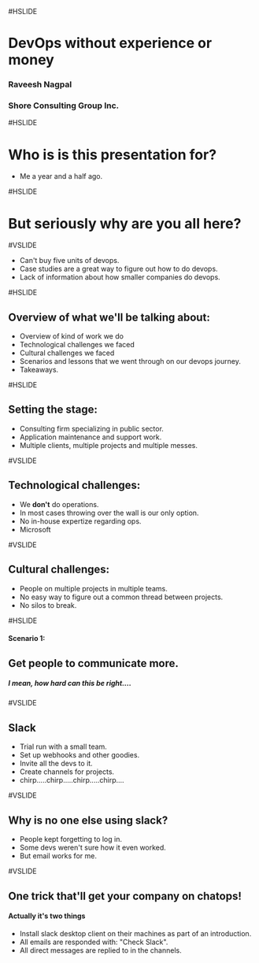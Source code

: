 #HSLIDE

# DevOps without experience or money
### Raveesh Nagpal
### Shore Consulting Group Inc.


#HSLIDE

# Who is is this presentation for?

- Me a year and a half ago. <!-- .element: class="fragment" -->


#HSLIDE

# But seriously why are you all here?


#VSLIDE

- Can't buy five units of devops. <!-- .element: class="fragment" -->
- Case studies are a great way to figure out how to do devops. <!-- .element: class="fragment" -->
- Lack of information about how smaller companies do devops. <!-- .element: class="fragment" -->


#HSLIDE

## Overview of what we'll be talking about:

- Overview of kind of work we do <!-- .element: class="fragment" -->
- Technological challenges we faced <!-- .element: class="fragment" -->
- Cultural challenges we faced <!-- .element: class="fragment" -->
- Scenarios and lessons that we went through on our devops journey. <!-- .element: class="fragment" -->
- Takeaways. <!-- .element: class="fragment" -->


#HSLIDE

## Setting the stage:

- Consulting firm specializing in public sector. <!-- .element: class="fragment" -->
- Application maintenance and support work. <!-- .element: class="fragment" -->
- Multiple clients, multiple projects and multiple messes. <!-- .element: class="fragment" -->


#VSLIDE

## Technological challenges:

- We __don't__ do operations. <!-- .element: class="fragment" -->
- In most cases throwing over the wall is our only option. <!-- .element: class="fragment" -->
- No in-house expertize regarding ops. <!-- .element: class="fragment" -->
- Microsoft  <!-- .element: class="fragment" -->


#VSLIDE

## Cultural challenges:

- People on multiple projects in multiple teams. <!-- .element: class="fragment" -->
- No easy way to figure out a common thread between projects.  <!-- .element: class="fragment" -->
- No silos to break. <!-- .element: class="fragment" -->


#HSLIDE

#### Scenario 1: 
## Get people to communicate more.
##### I mean, how hard can this be right....


#VSLIDE

## Slack <!-- .element: class="fragment" -->

- Trial run with a small team. <!-- .element: class="fragment" -->
- Set up webhooks and other goodies.  <!-- .element: class="fragment" -->
- Invite all the devs to it.  <!-- .element: class="fragment" -->
- Create channels for projects.  <!-- .element: class="fragment" -->
- chirp.....chirp.....chirp.....chirp....  <!-- .element: class="fragment" -->


#VSLIDE

## Why is no one else using slack?

- People kept forgetting to log in. <!-- .element: class="fragment" -->
- Some devs weren't sure how it even worked. <!-- .element: class="fragment" -->
- But email works for me. <!-- .element: class="fragment" -->


#VSLIDE

## One trick that'll get your company on chatops!

#### Actually it's two things <!-- .element: class="fragment" -->

- Install slack desktop client on their machines as part of an introduction. <!-- .element: class="fragment" -->
- All emails are responded with: "Check Slack". <!-- .element: class="fragment" -->
- All direct messages are replied to in the channels. <!-- .element: class="fragment" -->